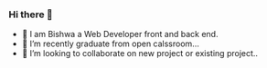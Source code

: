 ### Hi there 👋

- 🔭 I am Bishwa a Web Developer front and back end.
- 🌱 I’m recently graduate from open calssroom...
- 👯 I’m looking to collaborate on new project or existing project..
